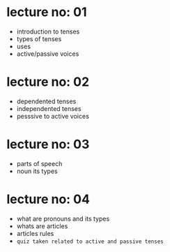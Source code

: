# lecture no: 01
* introduction to tenses
* types of tenses
* uses
* active/passive voices
# lecture no: 02
* dependented tenses
* independented tenses
* pesssive to active voices
# lecture no: 03
* parts of speech
* noun its types
# lecture no: 04
* what are pronouns and its types
* whats are articles
* articles rules
* `quiz taken related to active and passive tenses`

  
